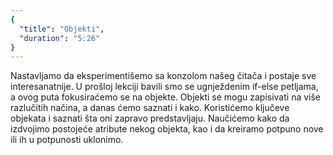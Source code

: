 ```yaml
---
{
  "title": "Objekti",
  "duration": "5:26"
}
---
```


Nastavljamo da eksperimentišemo sa konzolom našeg čitača i postaje sve interesanatnije.  U prošloj lekciji bavili smo se ugnježdenim if-else petljama, a ovog puta fokusiraćemo se na objekte. Objekti se mogu zapisivati na više razlučitih načina, a danas ćemo saznati i kako. Koristićemo ključeve objekata i saznati šta oni zapravo predstavljaju. Naučićemo kako da izdvojimo postojeće atribute nekog objekta, kao i da kreiramo potpuno nove ili ih u potpunosti uklonimo.
